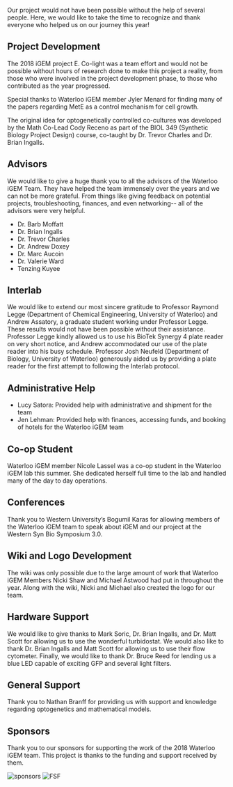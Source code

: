 Our project would not have been possible without the help of several people. Here, we would like to take the time to recognize and thank everyone who helped us on our journey this year! 

## Project Development

The 2018 iGEM project E. Co-light was a team effort and would not be possible without hours of research done to make this project a reality, from those who were involved in the project development phase, to those who contributed as the year progressed. 

Special thanks to Waterloo iGEM member Jyler Menard for finding many of the papers regarding MetE as a control mechanism for cell growth.

The original idea for optogenetically controlled co-cultures was developed by the Math Co-Lead Cody Receno as part of the BIOL 349 (Synthetic Biology Project Design) course, co-taught by Dr. Trevor Charles and Dr. Brian Ingalls.

## Advisors

We would like to give a huge thank you to all the advisors of the Waterloo iGEM Team. They have helped the team immensely over the years and we can not be more grateful. From things like giving feedback on potential projects, troubleshooting, finances, and even networking-- all of the advisors were very helpful.

* Dr. Barb Moffatt
* Dr. Brian Ingalls
* Dr. Trevor Charles
* Dr. Andrew Doxey
* Dr. Marc Aucoin
* Dr. Valerie Ward
* Tenzing Kuyee

## Interlab 

We would like to extend our most sincere gratitude to Professor Raymond Legge (Department of Chemical Engineering, University of Waterloo) and Andrew Assatory, a graduate student working under Professor Legge. These results would not have been possible without their assistance. Professor Legge kindly allowed us to use his BioTek Synergy 4 plate reader on very short notice, and Andrew accommodated our use of the plate reader into his busy schedule. Professor Josh Neufeld (Department of Biology, University of Waterloo) generously aided us by providing a plate reader for the first attempt to following the Interlab protocol.  

## Administrative Help

* Lucy Satora: Provided help with administrative and shipment for the team
* Jen Lehman: Provided help with finances, accessing funds, and booking of hotels for the Waterloo iGEM team

## Co-op Student

Waterloo iGEM member Nicole Lassel was a co-op student in the Waterloo iGEM lab this summer. She dedicated herself full time to the lab and handled many of the day to day operations.

## Conferences

Thank you to Western University’s Bogumil Karas for allowing members of the Waterloo iGEM team to speak about iGEM and our project at the Western Syn Bio Symposium 3.0.

## Wiki and Logo Development

The wiki was only possible due to the large amount of work that Waterloo iGEM Members Nicki Shaw and Michael Astwood had put in throughout the year. Along with the wiki, Nicki and Michael also created the logo for our team.

## Hardware Support

We would like to give thanks to Mark Soric, Dr. Brian Ingalls, and Dr. Matt Scott for allowing us to use the wonderful turbidostat. We would also like to thank Dr. Brian Ingalls and Matt Scott for allowing us to use their flow cytometer. Finally, we would like to thank Dr. Bruce Reed for lending us a blue LED capable of exciting GFP and several light filters.

## General Support

Thank you to Nathan Branff for providing us with support and knowledge regarding optogenetics and mathematical models.

## Sponsors

Thank you to our sponsors for supporting the work of the 2018 Waterloo iGEM team. This project is thanks to the funding and support received by them.

![sponsors](http://2018.igem.org/wiki/images/9/99/T--Waterloo--sponsors.png "Sponsors for Waterloo iGEM 2017")
![FSF](http://2018.igem.org/wiki/images/5/5b/T--Waterloo--Attributions-FSFlogo.png)

